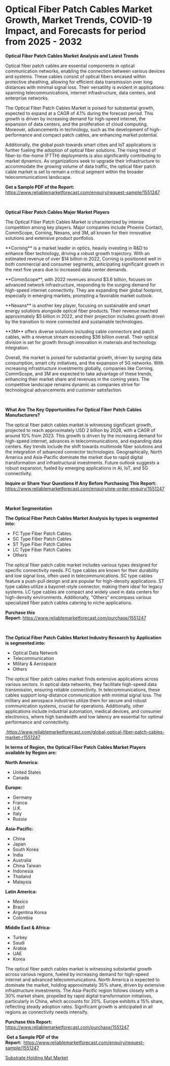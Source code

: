 <p><h1>Optical Fiber Patch Cables Market Growth, Market Trends, COVID-19 Impact, and Forecasts for period from 2025 - 2032</h1></p><p><strong>Optical Fiber Patch Cables Market Analysis and Latest Trends</strong></p>
<p><p>Optical fiber patch cables are essential components in optical communication networks, enabling the connection between various devices and systems. These cables consist of optical fibers encased within protective sheathing, allowing for efficient data transmission over long distances with minimal signal loss. Their versatility is evident in applications spanning telecommunications, internet infrastructure, data centers, and enterprise networks.</p><p>The Optical Fiber Patch Cables Market is poised for substantial growth, expected to expand at a CAGR of 4.1% during the forecast period. This growth is driven by increasing demand for high-speed internet, the expansion of data centers, and the proliferation of cloud computing. Moreover, advancements in technology, such as the development of high-performance and compact patch cables, are enhancing market potential. </p><p>Additionally, the global push towards smart cities and IoT applications is further fueling the adoption of optical fiber solutions. The rising trend of fiber-to-the-home (FTTH) deployments is also significantly contributing to market dynamics. As organizations seek to upgrade their infrastructure to accommodate the growing volume of data traffic, the optical fiber patch cable market is set to remain a critical segment within the broader telecommunications landscape.</p></p>
<p><strong>Get a Sample PDF of the Report:&nbsp;</strong> <a href="https://www.reliablemarketforecast.com/enquiry/request-sample/1551247?utm_campaign=1903&utm_medium=2&utm_source=Github&utm_content=ia&utm_term=12022025&utm_id=optical-fiber-patch-cables">https://www.reliablemarketforecast.com/enquiry/request-sample/1551247</a></p>
<p>&nbsp;</p>
<p><strong>Optical Fiber Patch Cables Major Market Players</strong></p>
<p><p>The Optical Fiber Patch Cables Market is characterized by intense competition among key players. Major companies include Phoenix Contact, CommScope, Corning, Nexans, and 3M, all known for their innovative solutions and extensive product portfolios. </p><p>**Corning** is a market leader in optics, heavily investing in R&D to enhance fiber technology, driving a robust growth trajectory. With an estimated revenue of over $14 billion in 2022, Corning is positioned well in both commercial and consumer segments, anticipating significant growth in the next five years due to increased data center demands.</p><p>**CommScope**, with 2022 revenues around $3.6 billion, focuses on advanced network infrastructure, responding to the surging demand for high-speed internet connectivity. They are expanding their global footprint, especially in emerging markets, prompting a favorable market outlook.</p><p>**Nexans** is another key player, focusing on sustainable and smart energy solutions alongside optical fiber products. Their revenue reached approximately $5 billion in 2022, and their projection includes growth driven by the transition to more connected and sustainable technologies.</p><p>**3M** offers diverse solutions including cable connectors and patch cables, with a revenue stream exceeding $36 billion overall. Their optical division is set for growth through innovation in materials and technology integration.</p><p>Overall, the market is poised for substantial growth, driven by surging data consumption, smart city initiatives, and the expansion of 5G networks. With increasing infrastructure investments globally, companies like Corning, CommScope, and 3M are expected to take advantage of these trends, enhancing their market share and revenues in the coming years. The competitive landscape remains dynamic as companies strive for technological advancements and customer satisfaction.</p></p>
<p>&nbsp;</p>
<p><strong>What Are The Key Opportunities For Optical Fiber Patch Cables Manufacturers?</strong></p>
<p><p>The optical fiber patch cables market is witnessing significant growth, projected to reach approximately USD 2 billion by 2028, with a CAGR of around 10% from 2023. This growth is driven by the increasing demand for high-speed internet, advances in telecommunications, and expanding data centers. Key trends include the shift towards multimode fiber solutions and the integration of advanced connector technologies. Geographically, North America and Asia-Pacific dominate the market due to rapid digital transformation and infrastructural investments. Future outlook suggests a robust expansion, fueled by emerging applications in AI, IoT, and 5G connectivity.</p></p>
<p><strong>Inquire or Share Your Questions If Any Before Purchasing This Report:</strong> <a href="https://www.reliablemarketforecast.com/enquiry/pre-order-enquiry/1551247?utm_campaign=1903&utm_medium=2&utm_source=Github&utm_content=ia&utm_term=12022025&utm_id=optical-fiber-patch-cables">https://www.reliablemarketforecast.com/enquiry/pre-order-enquiry/1551247</a></p>
<p>&nbsp;</p>
<p><strong>Market Segmentation</strong></p>
<p><strong>The Optical Fiber Patch Cables Market Analysis by types is segmented into:</strong></p>
<p><ul><li>FC Type Fiber Patch Cables</li><li>SC Type Fiber Patch Cables</li><li>ST Type Fiber Patch Cables</li><li>LC Type Fiber Patch Cables</li><li>Others</li></ul></p>
<p><p>The optical fiber patch cable market includes various types designed for specific connectivity needs. FC type cables are known for their durability and low signal loss, often used in telecommunications. SC type cables feature a push-pull design and are popular for high-density applications. ST type cables utilize a bayonet-style connector, making them ideal for legacy systems. LC type cables are compact and widely used in data centers for high-density environments. Additionally, "Others" encompass various specialized fiber patch cables catering to niche applications.</p></p>
<p><strong>Purchase this Report:&nbsp;</strong><a href="https://www.reliablemarketforecast.com/purchase/1551247?utm_campaign=1903&utm_medium=2&utm_source=Github&utm_content=ia&utm_term=12022025&utm_id=optical-fiber-patch-cables">https://www.reliablemarketforecast.com/purchase/1551247</a></p>
<p>&nbsp;</p>
<p><strong>The Optical Fiber Patch Cables Market Industry Research by Application is segmented into:</strong></p>
<p><ul><li>Optical Data Network</li><li>Telecommunication</li><li>Military & Aerospace</li><li>Others</li></ul></p>
<p><p>The optical fiber patch cables market finds extensive applications across various sectors. In optical data networks, they facilitate high-speed data transmission, ensuring reliable connectivity. In telecommunications, these cables support long-distance communication with minimal signal loss. The military and aerospace industries utilize them for secure and robust communication systems, crucial for operations. Additionally, other applications include industrial automation, medical devices, and consumer electronics, where high bandwidth and low latency are essential for optimal performance and connectivity.</p></p>
<p><a href="https://www.reliablemarketforecast.com/global-optical-fiber-patch-cables-market-r1551247?utm_campaign=1903&utm_medium=2&utm_source=Github&utm_content=ia&utm_term=12022025&utm_id=optical-fiber-patch-cables">&nbsp;https://www.reliablemarketforecast.com/global-optical-fiber-patch-cables-market-r1551247</a></p>
<p><strong>In terms of Region, the Optical Fiber Patch Cables Market Players available by Region are:</strong></p>
<p>
    <p> <strong> North America: </strong>
        <ul>
            <li>United States</li>
            <li>Canada</li>
        </ul>
        </p> 
    <p> <strong> Europe: </strong>
        <ul>
            <li>Germany</li>
            <li>France</li>
            <li>U.K.</li>
            <li>Italy</li>
            <li>Russia</li>
        </ul>
        </p> 
    <p> <strong> Asia-Pacific: </strong>
        <ul>
            <li>China</li>
            <li>Japan</li>
            <li>South Korea</li>
            <li>India</li>
            <li>Australia</li>
            <li>China Taiwan</li>
            <li>Indonesia</li>
            <li>Thailand</li>
            <li>Malaysia</li>
        </ul>
        </p> 
    <p> <strong> Latin America: </strong>
        <ul>
            <li>Mexico</li>
            <li>Brazil</li>
            <li>Argentina Korea</li>
            <li>Colombia</li>
        </ul>
        </p> 
    <p> <strong> Middle East & Africa: </strong>
        <ul>
            <li>Turkey</li>
            <li>Saudi</li>
            <li>Arabia</li>
            <li>UAE</li>
            <li>Korea</li>
        </ul>
    </p>
    </p>
<p><p>The optical fiber patch cables market is witnessing substantial growth across various regions, fueled by increasing demand for high-speed internet and advanced telecommunications. North America is expected to dominate the market, holding approximately 35% share, driven by extensive infrastructure investments. The Asia-Pacific region follows closely with a 30% market share, propelled by rapid digital transformation initiatives, particularly in China, which accounts for 20%. Europe exhibits a 15% share, reflecting steady adoption rates. Significant growth is anticipated in all regions as connectivity needs intensify.</p></p>
<p><strong>Purchase this Report: </strong><a href="https://www.reliablemarketforecast.com/purchase/1551247?utm_campaign=1903&utm_medium=2&utm_source=Github&utm_content=ia&utm_term=12022025&utm_id=optical-fiber-patch-cables">https://www.reliablemarketforecast.com/purchase/1551247</a></p>
<p>&nbsp;<strong>Get a Sample PDF of the Report:&nbsp;&nbsp;</strong><a href="https://www.reliablemarketforecast.com/enquiry/request-sample/1551247?utm_campaign=1903&utm_medium=2&utm_source=Github&utm_content=ia&utm_term=12022025&utm_id=optical-fiber-patch-cables">https://www.reliablemarketforecast.com/enquiry/request-sample/1551247</a></p>
<p><strong></strong></p>
<p><p><a href="https://github.com/ashepherd82/Market-Research-Report-List-7/blob/main/substrate-holding-mat-market.md?utm_campaign=1903&utm_medium=2&utm_source=Github&utm_content=ia&utm_term=12022025&utm_id=optical-fiber-patch-cables">Substrate Holding Mat Market</a></p></p>